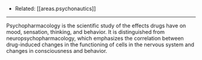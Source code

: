 
- Related: [[areas.psychonautics]]

---

Psychopharmacology is the scientific study of the effects drugs have on mood, sensation, thinking, and behavior. It is distinguished from neuropsychopharmacology, which emphasizes the correlation between drug-induced changes in the functioning of cells in the nervous system and changes in consciousness and behavior.
